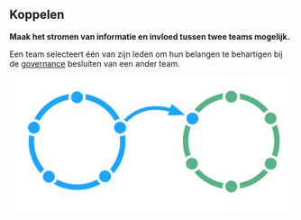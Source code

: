 ## Koppelen

<summary>
<strong>Maak het stromen van informatie en invloed tussen twee teams mogelijk.</strong>
</summary>

Een team selecteert één van zijn leden om hun belangen te behartigen bij de [governance](glossary:governance) besluiten van een ander team.

![Een cirkel gekoppeld aan een andere cirkel](img/structural-patterns/link.png)
